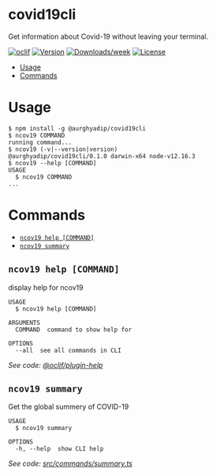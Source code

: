 # covid19cli

Get information about Covid-19 without leaving your terminal.

[![oclif](https://img.shields.io/badge/cli-oclif-brightgreen.svg)](https://oclif.io)
[![Version](https://img.shields.io/npm/v/covid19cli.svg)](https://www.npmjs.com/package/@aurghyadip/covid19cli)
[![Downloads/week](https://img.shields.io/npm/dw/covid19cli.svg)](https://www.npmjs.com/package/@aurghyadip/covid19cli)
[![License](https://img.shields.io/npm/l/covid19cli.svg)](https://github.com/aurghya-0/covid19cli/blob/master/package.json)

<!-- toc -->

- [Usage](#usage)
- [Commands](#commands)
<!-- tocstop -->

# Usage

<!-- usage -->

```sh-session
$ npm install -g @aurghyadip/covid19cli
$ ncov19 COMMAND
running command...
$ ncov19 (-v|--version|version)
@aurghyadip/covid19cli/0.1.0 darwin-x64 node-v12.16.3
$ ncov19 --help [COMMAND]
USAGE
  $ ncov19 COMMAND
...
```

<!-- usagestop -->

# Commands

<!-- commands -->

- [`ncov19 help [COMMAND]`](#ncov19-help-command)
- [`ncov19 summary`](#ncov19-summary)

## `ncov19 help [COMMAND]`

display help for ncov19

```
USAGE
  $ ncov19 help [COMMAND]

ARGUMENTS
  COMMAND  command to show help for

OPTIONS
  --all  see all commands in CLI
```

_See code: [@oclif/plugin-help](https://github.com/oclif/plugin-help/blob/v3.0.1/src/commands/help.ts)_

## `ncov19 summary`

Get the global summery of COVID-19

```
USAGE
  $ ncov19 summary

OPTIONS
  -h, --help  show CLI help
```

_See code: [src/commands/summary.ts](https://github.com/aurghya-0/covid19cli/blob/v0.1.0/src/commands/summary.ts)_

<!-- commandsstop -->
